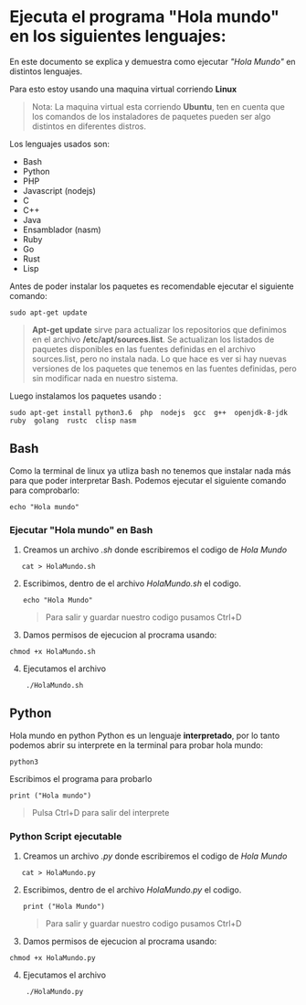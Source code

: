# Ejecuta el programa "Hola mundo" en los siguientes lenguajes:

En este documento se explica y demuestra como ejecutar  _"Hola Mundo"_  en distintos lenguajes.

Para esto estoy usando una maquina virtual corriendo **Linux**

>Nota:  La maquina virtual esta corriendo **Ubuntu**, ten en  cuenta que los comandos de los instaladores de paquetes pueden ser algo distintos en diferentes distros.


Los lenguajes usados son:

-   Bash
-   Python
-   PHP
-   Javascript (nodejs)
-   C
-   C++
-   Java
-   Ensamblador (nasm)
-   Ruby
-   Go
-   Rust
-   Lisp

Antes de poder instalar los paquetes es recomendable ejecutar el siguiente comando:


    sudo apt-get update

>**Apt-get update** sirve para actualizar los repositorios que definimos en el archivo **/etc/apt/sources.list**. Se actualizan los listados de paquetes disponibles en las fuentes definidas en el archivo sources.list, pero no instala nada. Lo que hace es ver si hay nuevas versiones de los paquetes que tenemos en las fuentes definidas, pero sin modificar nada en nuestro sistema.
  
Luego instalamos los paquetes usando :

    sudo apt-get install python3.6  php  nodejs  gcc  g++  openjdk-8-jdk  ruby  golang  rustc  clisp nasm
## Bash 
Como la terminal de linux ya utliza bash no tenemos que instalar nada más para que poder interpretar Bash.
Podemos ejecutar el siguiente comando para comprobarlo:

    echo "Hola mundo"
### Ejecutar "Hola mundo" en Bash 
1. Creamos un archivo *.sh* donde escribiremos el codigo de *Hola Mundo*
	
~~~
   cat > HolaMundo.sh
~~~


   
2. Escribimos, dentro de el archivo *HolaMundo.sh* el codigo.
    
    ~~~~
    echo "Hola Mundo"
    ~~~~
    
    >Para salir y guardar nuestro codigo pusamos Ctrl+D

3. Damos permisos de ejecucion al procrama usando:
~~~~
chmod +x HolaMundo.sh
~~~~
4. Ejecutamos el archivo
~~~~
    ./HolaMundo.sh
~~~~
## Python
Hola mundo en python
Python es un lenguaje **interpretado**, por lo tanto podemos abrir su interprete en la terminal para probar hola mundo:
~~~~
python3
~~~~
Escribimos el programa para probarlo 
~~~~
print ("Hola mundo")
~~~~
>Pulsa Ctrl+D para salir del interprete
   
### Python Script ejecutable

   1. Creamos un archivo *.py* donde escribiremos el codigo de *Hola Mundo*
	
~~~
   cat > HolaMundo.py
~~~


   
2. Escribimos, dentro de el archivo *HolaMundo.py* el codigo.
    
    ~~~~
    print ("Hola Mundo")
    ~~~~
    
    >Para salir y guardar nuestro codigo pusamos Ctrl+D

3. Damos permisos de ejecucion al procrama usando:
~~~~
chmod +x HolaMundo.py
~~~~
4. Ejecutamos el archivo
~~~~
    ./HolaMundo.py


